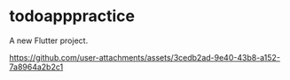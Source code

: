 # todoapppractice

A new Flutter project.


https://github.com/user-attachments/assets/3cedb2ad-9e40-43b8-a152-7a8964a2b2c1

